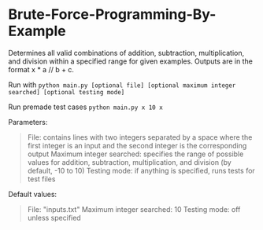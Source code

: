 # Brute-Force-Programming-By-Example

Determines all valid combinations of addition, subtraction, multiplication, and division within a specified range for given examples. Outputs are in the format x * a // b + c.

Run with `python main.py [optional file] [optional maximum integer searched] [optional testing mode]`

Run premade test cases `python main.py x 10 x`

Parameters:
> File: contains lines with two integers separated by a space where the first integer is an input and the second integer is the corresponding output
> Maximum integer searched: specifies the range of possible values for addition, subtraction, multiplication, and division (by default, -10 to 10)
> Testing mode: if anything is specified, runs tests for test files

Default values:
> File: "inputs.txt"
> Maximum integer searched: 10
> Testing mode: off unless specified
